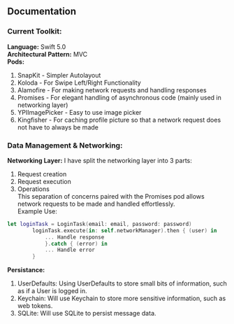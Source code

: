 ## Documentation

### Current Toolkit:
**Language:** Swift 5.0  
**Architectural Pattern:** MVC  
**Pods:**  
1. SnapKit - Simpler Autolayout
2. Koloda - For Swipe Left/Right Functionality
3. Alamofire - For making network requests and handling responses
4. Promises - For elegant handling of asynchronous code (mainly used in networking layer)
5. YPIImagePicker - Easy to use image picker
6. Kingfisher - For caching profile picture so that a network request does not have to always be made

### Data Management & Networking:  
**Networking Layer:** 
I have split the networking layer into 3 parts: 
1. Request creation
2. Request execution
3. Operations  
This separation of concerns paired with the Promises pod allows network requests to be made and handled effortlessly.  
Example Use: 
```Swift
let loginTask = LoginTask(email: email, password: password)
        loginTask.execute(in: self.networkManager).then { (user) in
            ... Handle response
            }.catch { (error) in
            ... Handle error
        }
``` 
**Persistance:** 
1. UserDefaults: Using UserDefaults to store small bits of information, such as if a User is logged in.
2. Keychain: Will use Keychain to store more sensitive information, such as web tokens.
3. SQLite: Will use SQLite to persist message data.
